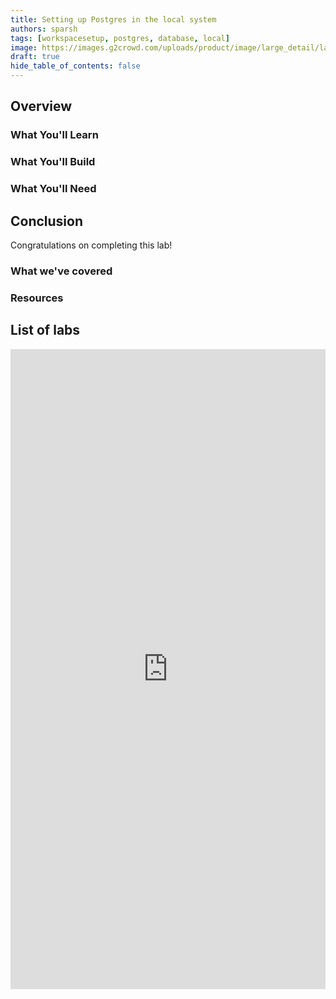 ```yaml
---
title: Setting up Postgres in the local system
authors: sparsh
tags: [workspacesetup, postgres, database, local]
image: https://images.g2crowd.com/uploads/product/image/large_detail/large_detail_251be2af3ae607c45c14e816eaa1cf41/postgresql.png
draft: true
hide_table_of_contents: false
---
```


## Overview

### What You'll Learn

### What You'll Build

### What You'll Need

## Conclusion

Congratulations on completing this lab!

### What we've covered

### Resources

## List of labs

<iframe class="airtable-embed" src="https://airtable.com/embed/shrpNR6m4ZZnmvyHc?backgroundColor=blue&viewControls=on" frameborder="0" onmousewheel="" width="100%" height="1024"></iframe>
